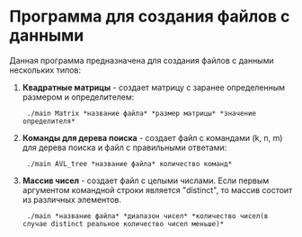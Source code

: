 # Программа для создания файлов с данными
Данная программа предназначена для создания файлов с данными нескольких типов:

1. **Квадратные матрицы** - создает матрицу с заранее определенным размером и определителем:

        ./main Matrix *название файла* *размер матрицы* *значение определителя*
2. **Команды для дерева поиска** - создает файл с командами (k, n, m) для дерева поиска и файл с правильными ответами:

        ./main AVL_tree *название файла* количество команд*
3. **Массив чисел** - создает файл с целыми числами. Если первым аргументом командной строки является "distinct", то массив состоит из различных элементов.

        ./main *название файла* *диапазон чисел* *количество чисел(в случае distinct реальное количество чисел меньше)*

